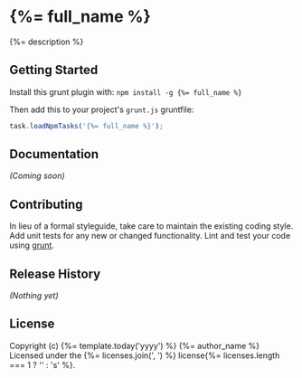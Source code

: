 # {%= full_name %}

{%= description %}

## Getting Started
Install this grunt plugin with: `npm install -g {%= full_name %}`

Then add this to your project's `grunt.js` gruntfile:

```javascript
task.loadNpmTasks('{%= full_name %}');
```

## Documentation
_(Coming soon)_

## Contributing
In lieu of a formal styleguide, take care to maintain the existing coding style. Add unit tests for any new or changed functionality. Lint and test your code using [grunt](https://github.com/cowboy/grunt).

## Release History
_(Nothing yet)_

## License
Copyright (c) {%= template.today('yyyy') %} {%= author_name %}  
Licensed under the {%= licenses.join(', ') %} license{%= licenses.length === 1 ? '' : 's' %}.
